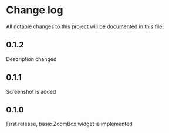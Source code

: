 # Change log
All notable changes to this project will be documented in this file.

## 0.1.2
Description changed

## 0.1.1
Screenshot is added

## 0.1.0
First release, basic ZoomBox widget is implemented

